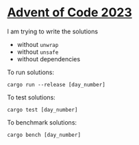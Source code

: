 # [Advent of Code 2023](https://adventofcode.com/2023/stats)

I am trying to write the solutions

- without `unwrap`
- without `unsafe`
- without dependencies

To run solutions:

```
cargo run --release [day_number]
```

To test solutions:

```
cargo test [day_number]
```

To benchmark solutions:

```
cargo bench [day_number]
```
